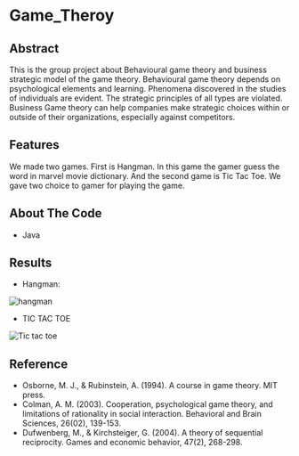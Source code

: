 # Game_Theroy
<h2> Abstract</h2>


This is the group project about Behavioural game theory and business strategic model of the game theory. 
Behavioural game theory depends on psychological elements and learning. Phenomena discovered in the studies of individuals are evident. The strategic principles of all types are violated. Business Game theory can help companies make strategic choices within or outside of their organizations, especially against competitors.


<h2> Features </h2>


We made two games. First is Hangman. In this game the gamer guess the word in marvel movie dictionary. And the second game is Tic Tac Toe. We gave two choice to gamer for playing the game.

<h2> About The Code </h2>


* Java 

<h2> Results </h2>


* Hangman:


![hangman](https://user-images.githubusercontent.com/84141439/143482201-a21c250a-33ae-40b2-9e4e-309bc9ca990f.png)

  
    
  
 * TIC TAC TOE
 

![Tic tac toe](https://user-images.githubusercontent.com/84141439/143482275-47dd5aee-210d-432f-bebe-66303a17c738.png)


<h2> Reference </h2>

* Osborne, M. J., & Rubinstein, A. (1994). A course in game theory. MIT press.
* Colman, A. M. (2003). Cooperation, psychological game theory, and limitations of rationality in social interaction. Behavioral and Brain Sciences, 26(02), 139-153.
* Dufwenberg, M., & Kirchsteiger, G. (2004). A theory of sequential reciprocity. Games and economic behavior, 47(2), 268-298.


    
     
